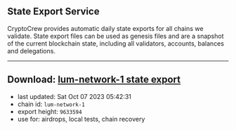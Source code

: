 ## State Export Service
CryptoCrew provides automatic daily state exports for all chains we validate. State export files can be used as genesis files and are a snapshot of the current blockchain state, including all validators, accounts, balances and delegations.

---
**Download: [lum-network-1 state export](https://dl.ccvalidators.com/SERVICE/lumnetwork/lum-network-1_export_9633594.json)**
---

- last updated: Sat Oct 07 2023 05:42:31
- chain id: `lum-network-1`
- export height: `9633594`
- use for: airdrops, local tests, chain recovery
